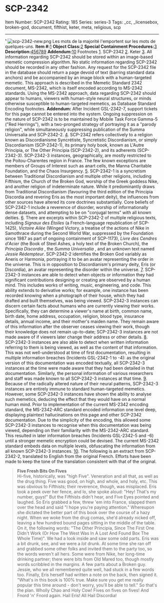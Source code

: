 # SCP-2342
Item Number: SCP-2342
Rating: 185
Series: series-3
Tags: _cc, _licensebox, broken-god, document, fifthist, keter, meta, religious, scp

---

¹
![scp-2342-new.png](https://scp-wiki.wdfiles.com/local--files/scp-2342/scp-2342-new.png)
Les mots de la majorité l'emportent sur les mots de quelques-uns.
**Item #:**[1](javascript:;)
**Object Class:**[2](javascript:;)
**Special Containment Procedures:**[3](javascript:;)
**Description:**[4](javascript:;)[5](javascript:;)[6](javascript:;)[7](javascript:;)[8](javascript:;)[9](javascript:;)
**Addendum:**[10](javascript:;)
Footnotes
[1](javascript:;). SCP-2342
[2](javascript:;). Keter
[3](javascript:;). All information regarding SCP-2342 should be stored within an image-based memetic compression algorithm. No static information regarding SCP-2342 should be recorded in any other fashion. Any request for the SCP-2342 file in the database should return a page devoid of text (barring standard data anchors) and be accompanied by an image block with a human-targeted memetic. This approach is described in the Memetic Standard 2342 document, MS-2342, which is itself encoded according to MS-2342 standards. 
Using the MS-2342 approach, data regarding SCP-2342 should appear to humans, viewers with human-style neural structures, or minds otherwise susceptible to human-targeted memetics, as Database Standard Encoding footnotes.
**Addendum:** After Incident GSL-2342-7, support tickets for this page cannot be entered into the system.
Ongoing suppression on the nature of SCP-2342 is to be maintained by Mobile Task Force Gamma-5 ("Red Herrings"), with a two-pronged strategy of portraying it as a "parody religion", while simultaneously suppressing publication of the Summa Universalia and SCP-2342-2.
[4](javascript:;). SCP-2342 refers collectively to a religion known as Discordianisme Syncrétiste, Syncretistic Discordianism, or simply Discordianism (SCP-2342-1), its primary holy book, known as L'Autre Principia, or The Other Principia (SCP-2342-2), and its adherents (SCP-2342-3). SCP-2342-3 instances, geographically, are mostly restricted to the Poitou-Charentes region in France. The few known exceptions are members of Groups of Interest such as anart cells, the Manna Charitable Foundation, and the Chaos Insurgency.
[5](javascript:;). SCP-2342-1 is a syncretism between Traditional Discordianism and multiple other religions, including Fifthism, the Church of the Broken God, worship of the Greek goddess Nike, and another religion of indeterminate nature. While it predominantly draws from Traditional Discordianism (favouring the third edition of the Principia Discordia and revering Eris as the most important deity), the influences from other sources have altered its core doctrines substantially. 
Core beliefs of SCP-2342-1 include a reverence of disorder, worship of informationally dense datasets, and attempting to be on "conjugal terms" with all known deities.
[6](javascript:;). There are excerpts within SCP-2342-2 of multiple religious texts, including _Signaux des Étoiles_ (a French-language republication of SCP-1425), _Victoire Ailée_ (Winged Victory, a treatise of the actions of Nike in Samothrace during the Second World War, suppressed by the Foundation since 1987 as part of ongoing containment of SCP-1173), _Livre des Cendres d'Acier_ (the Book of Steel Ashes, a holy text of the Broken Church), the _Principia Discordia_ , the _Summa Universalia_ , and an unknown text named _Jessie Rédempteur_. 
SCP-2342-2 identifies the Broken God variably as Aneris or Harmonia, portraying it to be an avatar representing the order in the universe. This is in opposition to Discordianism's primary deity, Eris (or Discordia), an avatar representing the disorder within the universe.
[7](javascript:;). SCP-2342-3 instances are able to detect when objects or information they had significant contributions designing or creating are observed by a human mind. This includes works of writing, music, engineering, and code. This ability extends to derivative works; for example, one instance has been recorded knowing when a photograph of their house, which they had drafted and built themselves, was being viewed. 
SCP-2342-3 instances can discern certain facts about humans who are currently viewing their works. Specifically, they can determine a viewer's name at birth, common name, birth date, home address, occupation, religion, blood type, insurance details, annual income, and their mother's maiden name. They remain aware of this information after the observer ceases viewing their work, though their knowledge does not remain up-to-date; SCP-2342-3 instances are not made aware of if viewers later change their address or other details.
[8](javascript:;). SCP-2342-3 instances are also able to detect when written information referring to them is being viewed, as well as the content of that information. This was not well-understood at time of first documentation, resulting in multiple information breaches (Incidents GSL-2342-1 to -4): as the original version of this documentation was encoded textually, all SCP-2342-3 instances at the time were made aware that they had been detailed in that documentation. Similarly, the personal information of various researchers and staff was made known to all SCP-2342-3 instances at that time.
[9](javascript:;). Because of the radically altered nature of their neural patterns, SCP-2342-3 instances are entirely immune to standard human-targeted memetics. However, some SCP-2342-3 instances have shown the ability to analyse such memetics, deducing the effect that they would have on a normal human mind. Prior to implementation of the current MS-2342 encoding standard, the MS-2342-ARC standard encoded information one level deep, displaying plaintext hallucinations on this page and other SCP-2342 documentation. Due to the simplicity of the encoding, this allowed some SCP-2342-3 instances to recognise when this documentation was being viewed, depending on their familiarity with the MS-2342-ARC standard. This resulted in later information breaches (Incidents GSL-2342-5 and -6) until a stronger memetic encryption could be devised. 
The current MS-2342 standard embeds data on multiple levels, obfuscating the information from all known SCP-2342-3 instances.
[10](javascript:;). The following is an extract from SCP-2342-2, translated to English from the original French. Efforts have been made to keep the tone of the translation consistent with that of the original. 
> **Five Fresh Bits On Fives**  
>  Hi-five, historically, was "high Five". Veneration and all that, as well as the drug thing. Five was good, on high, and whole, and holy, etc. This was obvious to Fifthists; their reverence, though, was misplaced. Eris took a peek over her fence, and lo, she spoke aloud: "Hey! That's my number, guys!" But the Fifthists didn't hear, and Five Eyes pointed and laughed.
> So Eris grabbed a few, threw 'em into France, slapped them over the head and said "I hope you're paying attention." Whereupon she dictated the better part of this book over the course of a hazy night. When we woke from the drug comas, she'd already nicked off, leaving a few hundred bound pages sitting in the middle of the table. On it, the following words: "The Other Principia, Since The First One Didn't Work (Or How The West Was In A Lost And Found Box The Whole Time)".
> We had a look inside and saw some odd parts. Eris was a bit drunk, see, and we were a _lot_ drunk. At some time she ran off and grabbed some other folks and invited them to the party too, so the words weren't all hers. Some were from Nike, her long-time drinking partner; there were bits from Old Mared too, though mostly words scribbled in the margins. A few parts about a Broken guy. Jessie, who we all remembered quite well, had stuck in a few words too.
> Finally, Eris herself had written a note on the back, then signed it. "What's in this book is 100% true. Make sure you get me really popular this time around - don't worry, you'll be able to tell." So that's the plan.
> Wholly Chao and Holy Cow! Fives on fives on fives! And Fnord 'n' Fnord again. Hail Eris! All Hail Discordia!